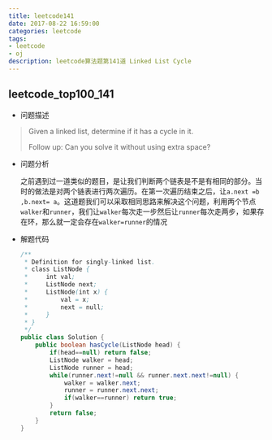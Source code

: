 ```yaml
---
title: leetcode141
date: 2017-08-22 16:59:00
categories: leetcode
tags: 
- leetcode
- oj
description: leetcode算法题第141道 Linked List Cycle 
---
```


## leetcode\_top100\_141

* 问题描述

>Given a linked list, determine if it has a cycle in it.
>
>Follow up:
>Can you solve it without using extra space?

* 问题分析

  之前遇到过一道类似的题目，是让我们判断两个链表是不是有相同的部分。当时的做法是对两个链表进行两次遍历。在第一次遍历结束之后，让`a.next =b ,b.next= a`。这道题我们可以采取相同思路来解决这个问题，利用两个节点`walker`和`runner`，我们让`walker`每次走一步然后让`runner`每次走两步，如果存在环，那么就一定会存在`walker=runner`的情况

* 解题代码

  ```java
  /**
   * Definition for singly-linked list.
   * class ListNode {
   *     int val;
   *     ListNode next;
   *     ListNode(int x) {
   *         val = x;
   *         next = null;
   *     }
   * }
   */
  public class Solution {
      public boolean hasCycle(ListNode head) {
          if(head==null) return false;
          ListNode walker = head;
          ListNode runner = head;
          while(runner.next!=null && runner.next.next!=null) {
              walker = walker.next;
              runner = runner.next.next;
              if(walker==runner) return true;
          }
          return false;
      }
  }
  ```

  ​